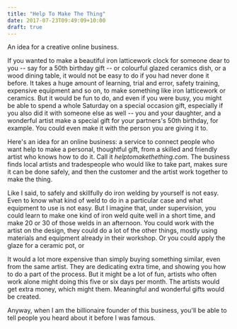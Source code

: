 ```yaml
---
title: "Help To Make The Thing"
date: 2017-07-23T09:49:09+10:00
draft: true
---
```


An idea for a creative online business.

If you wanted to make a beautiful iron latticework clock for someone dear to you -- say for a 50th birthday gift -- or colourful glazed ceramics dish, or a wood dining table, it would not be easy to do if you had never done it before. It takes a huge amount of learning, trial and error, safety training, expensive equipment and so on, to make something like iron latticework or ceramics. But it would be fun to do, and even if you were busy, you might be able to spend a whole Saturday on a special occasion gift, especially if you also did it with someone else as well -- you and your daughter, and a wonderful artist make a special gift for your partners's 50th birthday, for example. You could even make it with the person you are giving it to.

Here's an idea for an online business: a service to connect people who want help to make a personal, thoughtful gift, from a skilled and friendly artist who knows how to do it. Call it _helptomakethething.com_. The business finds local artists and tradespeople who would like to take part, makes sure it can be done safely, and then the customer and the artist work together to make the thing.

Like I said, to safely and skillfully do iron welding by yourself is not easy. Even to know what kind of weld to do in a particular case and what equipment to use is not easy. But I imagine that, under supervision, you could learn to make one kind of iron weld quite well in a short time, and make 20 or 30 of those welds in an afternoon. You could work with the artist on the design, they could do a lot of the other things, mostly using materials and equipment already in their workshop. Or you could apply the glaze for a ceramic pot, or

It would a lot more expensive than simply buying something similar, even from the same artist. They are dedicating extra time, and showing you how to do a part of the process. But it might be a lot of fun, artists who often work alone might doing this five or six days per month. The artists would get extra money, which might them. Meaningful and wonderful gifts would be created.

Anyway, when I am the billionaire founder of this business, you'll be able to tell people you heard about it before I was famous.
